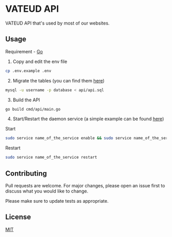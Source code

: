 # VATEUD API

VATEUD API that's used by most of our websites.

## Usage

Requirement - [Go](https://golang.org/)

1. Copy and edit the env file
```bash
cp .env.example .env
```
2. Migrate the tables (you can find them [here](https://github.com/VATEUD/api/blob/master/database/api.sql))
```bash
mysql -u username -p database < api/api.sql
```
3. Build the API
```bash
go build cmd/api/main.go
```
4. Start/Restart the daemon service (a simple example can be found [here](https://github.com/VATEUD/api/blob/master/scripts/api.service))

Start 
```bash
sudo service name_of_the_service enable && sudo service name_of_the_service start
```
Restart
```bash
sudo service name_of_the_service restart
```

## Contributing
Pull requests are welcome. For major changes, please open an issue first to discuss what you would like to change.

Please make sure to update tests as appropriate.

## License
[MIT](https://choosealicense.com/licenses/mit/)
